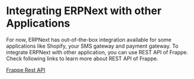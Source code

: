 
# Integrating ERPNext with other Applications



For now, ERPNext has out-of-the-box integration available for some applications like Shopify, your SMS gateway and payment gateway. To integrate ERPNext with other application, you can use REST API of Frappe. Check following links to learn more about REST API of Frappe.


[Frappe Rest API](https://frappeframework.com/docs/user/en/guides/integration/rest_api)





